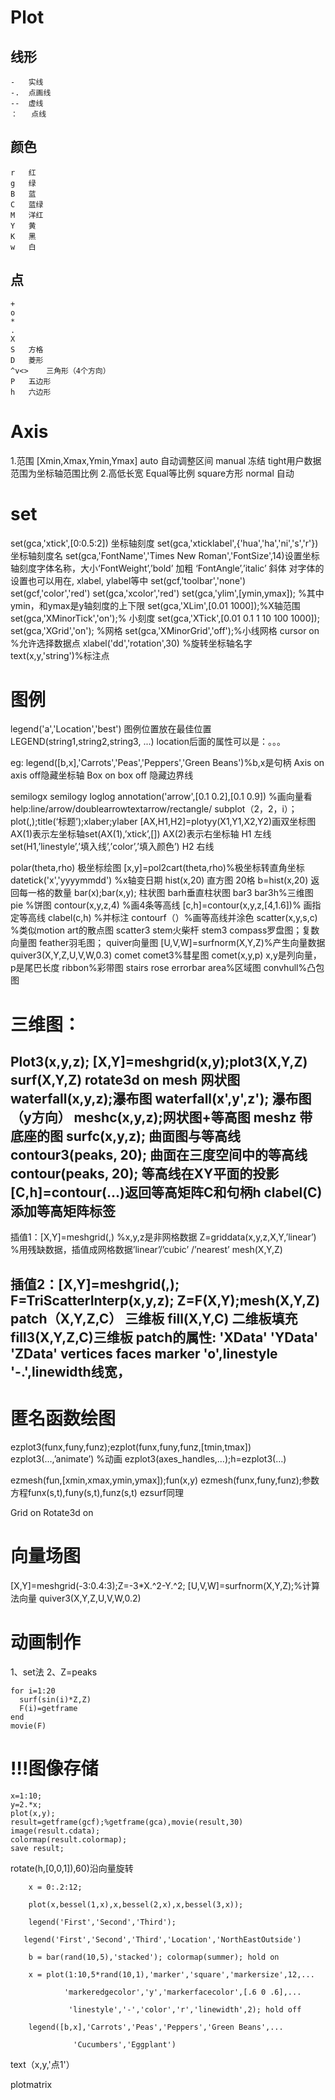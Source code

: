 # Plot

## 线形
```
-	实线
-.	点画线
--	虚线
：	点线
```
## 颜色
```
r	红
g	绿
B	蓝
C	蓝绿
M	洋红
Y	黄
K	黑
w	白
```
## 点
```
+
o
*
.
X
S	方格
D	菱形
^v<>	三角形（4个方向）
P	五边形
h	六边形
```

# Axis
1.范围       [Xmin,Xmax,Ymin,Ymax]   auto 自动调整区间 manual 冻结   tight用户数据范围为坐标轴范围比例
2.高低长宽   Equal等比例  square方形   normal 自动

# set

set(gca,'xtick',[0:0.5:2])   坐标轴刻度
set(gca,'xticklabel',{'hua','ha','ni','s','r'}) 坐标轴刻度名
set(gca,'FontName','Times New Roman','FontSize',14)设置坐标轴刻度字体名称，大小‘FontWeight’,’bold’ 加粗 ‘FontAngle’,’italic’ 斜体
对字体的设置也可以用在, xlabel, ylabel等中
set(gcf,'toolbar','none')
set(gcf,'color','red')
set(gca,'xcolor','red')
set(gca,'ylim',[ymin,ymax]); %其中ymin，和ymax是y轴刻度的上下限
set(gca,'XLim',[0.01 1000]);%X轴范围
set(gca,'XMinorTick','on');% 小刻度
set(gca,'XTick',[0.01 0.1 1 10 100 1000]);
set(gca,'XGrid','on');  %网格
set(gca,'XMinorGrid','off');%小线网格
cursor on %允许选择数据点
xlabel('dd','rotation',30) %旋转坐标轴名字
text(x,y,'string')%标注点

# 图例
legend('a','Location','best') 图例位置放在最佳位置
LEGEND(string1,string2,string3, ...)
location后面的属性可以是：。。。

eg:
legend([b,x],'Carrots','Peas','Peppers','Green Beans')%b,x是句柄
Axis on    axis off隐藏坐标轴
Box on    box off 隐藏边界线

semilogx
semilogy
loglog
annotation('arrow',[0.1 0.2],[0.1 0.9])   %画向量看help:line/arrow/doublearrowtextarrow/rectangle/
subplot（2，2，i）；plot(,);title(‘标题’);xlaber;ylaber
[AX,H1,H2]=plotyy(X1,Y1,X2,Y2)画双坐标图
AX(1)表示左坐标轴set(AX(1),’xtick’,[])
AX(2)表示右坐标轴
H1 左线set(H1,’linestyle’,’填入线’,’color’,’填入颜色’)
H2 右线


polar(theta,rho) 极坐标绘图
[x,y]=pol2cart(theta,rho)%极坐标转直角坐标
datetick('x','yyyymmdd')   %x轴变日期
hist(x,20)  直方图 20格
b=hist(x,20)  返回每一格的数量
bar(x);bar(x,y); 柱状图
barh垂直柱状图
bar3 bar3h%三维图
pie %饼图
contour(x,y,z,4) %画4条等高线
[c,h]=contour(x,y,z,[4,1.6])% 画指定等高线    clabel(c,h)  %并标注
contourf（）%画等高线并涂色
scatter(x,y,s,c)    %类似motion art的散点图
scatter3
stem火柴杆 stem3
compass罗盘图；复数向量图
feather羽毛图；
quiver向量图
[U,V,W]=surfnorm(X,Y,Z)%产生向量数据
quiver3(X,Y,Z,U,V,W,0.3)
comet comet3%彗星图
comet(x,y,p)  x,y是列向量，p是尾巴长度
ribbon%彩带图
stairs
rose
errorbar
area%区域图
convhull%凸包图

# 三维图：
Plot3(x,y,z);
[X,Y]=meshgrid(x,y);plot3(X,Y,Z)
surf(X,Y,Z)
rotate3d on
mesh     网状图    waterfall(x,y,z);瀑布图 waterfall(x',y',z');  瀑布图（y方向）
meshc(x,y,z);网状图+等高图  meshz 带底座的图   surfc(x,y,z); 曲面图与等高线
contour3(peaks, 20); 曲面在三度空间中的等高线  
contour(peaks, 20); 等高线在XY平面的投影
[C,h]=contour(...)返回等高矩阵C和句柄h
clabel(C)添加等高矩阵标签
-----------------------------------------------------------

插值1：[X,Y]=meshgrid(,)   %x,y,z是非网格数据
Z=griddata(x,y,z,X,Y,’linear’)  %用残缺数据，插值成网格数据’linear’/’cubic’ /’nearest’
mesh(X,Y,Z)

插值2：[X,Y]=meshgrid(,);
F=TriScatterInterp(x,y,z); Z=F(X,Y);mesh(X,Y,Z)
patch（X,Y,Z,C） 三维板
fill(X,Y,C) 二维板填充
fill3(X,Y,Z,C)三维板
patch的属性:
'XData' 'YData' 'ZData'
vertices faces
marker 'o',linestyle '-.',linewidth线宽，
------------------------------------------------------------------
# 匿名函数绘图
ezplot3(funx,funy,funz);ezplot(funx,funy,funz,[tmin,tmax])
ezplot3(…,’animate’)                %动画
ezplot3(axes_handles,…);h=ezplot3(…)

ezmesh(fun,[xmin,xmax,ymin,ymax]);fun(x,y)
ezmesh(funx,funy,funz);参数方程funx(s,t),funy(s,t),funz(s,t)
ezsurf同理

Grid on
Rotate3d on

# 向量场图
[X,Y]=meshgrid(-3:0.4:3);Z=-3*X.^2-Y.^2;
[U,V,W]=surfnorm(X,Y,Z);%计算法向量
quiver3(X,Y,Z,U,V,W,0.2)

# 动画制作
1、set法
2、Z=peaks
```
for i=1:20
  surf(sin(i)*Z,Z)
  F(i)=getframe
end
movie(F)
```

# !!!图像存储
```
x=1:10;
y=2.*x;
plot(x,y);
result=getframe(gcf);%getframe(gca),movie(result,30)
image(result.cdata);
colormap(result.colormap);
save result;
```

rotate(h,[0,0,1]),60)沿向量旋转

        x = 0:.2:12;

        plot(x,bessel(1,x),x,bessel(2,x),x,bessel(3,x));

        legend('First','Second','Third');

       legend('First','Second','Third','Location','NorthEastOutside')

        b = bar(rand(10,5),'stacked'); colormap(summer); hold on

        x = plot(1:10,5*rand(10,1),'marker','square','markersize',12,...

                'markeredgecolor','y','markerfacecolor',[.6 0 .6],...

                 'linestyle','-','color','r','linewidth',2); hold off

        legend([b,x],'Carrots','Peas','Peppers','Green Beans',...

                  'Cucumbers','Eggplant')
text（x,y,'点1'）





plotmatrix
